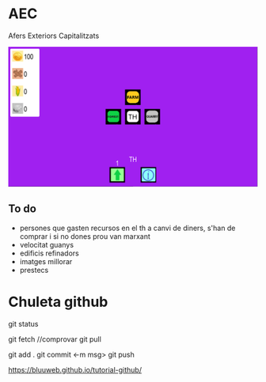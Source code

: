 # AEC
Afers Exteriors Capitalitzats

![Game view in Beta V.0.1](assets\doc\game_view_V.0.1.png)

## To do
- persones que gasten recursos en el th a canvi de diners, s'han de comprar i si no dones prou van marxant
- velocitat guanys
- edificis refinadors
- imatges millorar
- prestecs

# Chuleta github
git status

git fetch  //comprovar
git pull

git add .
git commit <-m msg>
git push

https://bluuweb.github.io/tutorial-github/